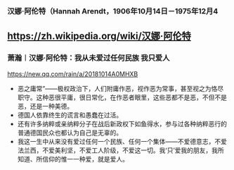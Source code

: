 ### 汉娜·阿伦特（Hannah Arendt，1906年10月14日－1975年12月4
https://zh.wikipedia.org/wiki/汉娜·阿伦特
---
### 萧瀚︱汉娜·阿伦特：我从未爱过任何民族 我只爱人
https://new.qq.com/rain/a/20181014A0MHXB
- 恶之庸常”——极权政治下，人们附庸作恶，视作恶为常事，甚至视之为恪尽职守。这种恶很平庸，很日常化，在作恶者眼里，这些恶都不是恶，不但不是恶，还是一种美德。
- 德国人依靠终生的谎言和愚蠢在过活。
- 还有许多纳粹或亲纳粹分子在战后新政权下如鱼得水，参与过各种纳粹恶行的普通德国民众也都认为自己是无辜的。
- 我这一生中从来没有爱过任何一个民族、任何一个集体——不爱德意志，不爱法兰西，不爱美利坚，不爱工人阶级，不爱这一切。我‘只’爱我的朋友，我所知道、所信仰的惟一一种爱，就是爱人。
